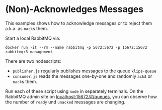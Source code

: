 # (Non)-Acknowledges Messages

This examples shows how to acknowledge messages or to reject them a.k.a. as `nack`s them.

Start a local RabbitMQ via:

```shell
docker run -it --rm --name rabbitmq -p 5672:5672 -p 15672:15672 rabbitmq:3-management
```

There are two nodescripts:

- `publisher.js` regularly publishes messages to the queue `klips-queue`
- `consumer.js` reads the messages one-by-one and randomly `ack`s or `nack`s them.

Run each of these script using `node` in separately terminals. On the RabbitMQ admin site on [localhost:15672/#/queues](http://localhost:15672/#/queues), you can observe how the number of `ready` und `unacked` messages are changing.